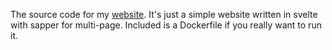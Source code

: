 The source code for my [website](https://vaskel.gay).
It's just a simple website written in svelte with sapper for multi-page.
Included is a Dockerfile if you really want to run it.